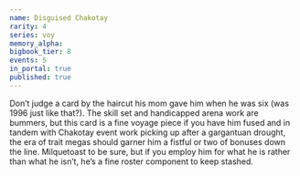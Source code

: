 ```yaml
---
name: Disguised Chakotay
rarity: 4
series: voy
memory_alpha:
bigbook_tier: 8
events: 5
in_portal: true
published: true
---
```


Don’t judge a card by the haircut his mom gave him when he was six (was 1996 just like that?). The skill set and handicapped arena work are bummers, but this card is a fine voyage piece if you have him fused and in tandem with Chakotay event work picking up after a gargantuan drought, the era of trait megas should garner him a fistful or two of bonuses down the line. Milquetoast to be sure, but if you employ him for what he is rather than what he isn’t, he’s a fine roster component to keep stashed.
